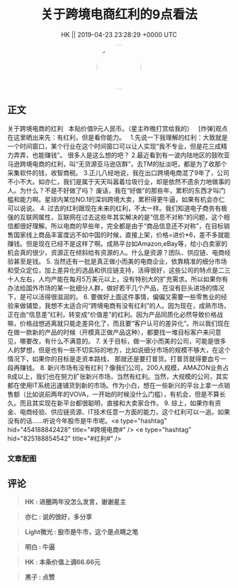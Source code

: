 <h1 align="center">关于跨境电商红利的9点看法</h1>




<p align="center">
    <a>HK || 2019-04-23 23:28:29 &#43;0000 UTC</a>
</p>

<div align="center">
    <img src="https://images.zsxq.com/FqWJ6YfsmxwixLRFrSZou3zeo7i5?e=1590940799&amp;token=kIxbL07-8jAj8w1n4s9zv64FuZZNEATmlU_Vm6zD:DKyovIpO95pLDb1tZ0_8XLJWPvw=" width="100" height="100" style="border:1px solid;border-radius:50%; color:#ffffff"/>
</div>




## 正文

<div>
关于跨境电商的红利
 
本贴价值9元人民币。（星主昨晚打赏给我的）
 
[炸弹]观点在这里晒出来先：有红利，但是看你能力。
 
1.先说一下我理解的红利：大致就是一个时间窗口，某个行业在这个时间窗口可以让人实现“我不专业，但是花三成精力弄弄，也能赚钱”。
很多人是这么想的吧？
2.最近看到有一波内陆地区的鼓吹亚马逊跨境电商的红利，叫“无货源亚马逊店群”，去TM的扯淡吧，都是为了收那个采集软件的钱，收智商税。
3.正儿八经地说，我在出口跨境电商混了9年了，公司不小不大。如亦仁，我们是属于天天叫嚣着垃圾行业，却是依然不遗余力地做事的人。为什么？不是不好做了吗？
废话，我在“好做”的那些年，累积的东西才叫门槛和能力啊。星球内某位NO.1的深圳跨境大卖，累积得更牛逼，如果有机会亦仁可以说说。
4. 过去的红利跟现在未来的红利，不太一样。我们知道电子商务有极强的互联网属性，互联网在过去这些年其实解决的是“信息不对称”的问题，这个相信都很好理解。所以电商的早些年，完全都是由于“商品信息还不对称”，在目标销售国家线上商品丰富度远不如中国的时候，直接上架，价格=进价*6，差不多就能赚钱。但是现在已经不是这样了啊。成熟平台如Amazon,eBay等，给小白卖家的机会真的很少，资源正在倾斜给有资源的人。什么是资源？团队、供应链、电商经验甚至是钱。
5. 当然还有一批是真正做小而美的电商企业，依靠精准的细分市场和受众定位，加上差异化的选品和供应链支持，活得很好，这些公司的特点是二三十人左右，人均产能在每月5万美元以上，没有特别大的扩充需求。所以如果你有办法给国外市场的某一批细分人群，做好若干几个产品，在没有巨头进场的情况下，是可以活得很滋润的。
6. 要做好上面这件事情，偏偏又需要一些零售业的经验来做铺垫，我想不太适合问“跨境电商有没有红利”的人。因为现在，成熟市场，正在由“信息差”红利，转变成“价值差”的红利。因为产品同质化必然导致价格战嘛，价格战想逃离就只能走差异化了，而且要“客户认可的差异化”。所以我们现在在做一款新的产品的时候（开模真正做产品这种），都要找一堆目标客户来问意见，哪要改，有什么不满意的。
7. 关于目标，做一家小而美的公司，可能是很多人的梦想，但是也有一些不切实际的地方，比如说细分市场的规模不够大，在这个情况下，如果你的目标是走资本路线， 那就还是要打普货。打普货就得要血亏一段再赚钱。
8. 新兴市场有没有红利？像我们公司，200人规模，AMAZON业务占8成以上，我们也在努力扩张新兴市场，当然有红利。当然，大规模的公司，其实都在使用IT系统迅速铺货到新的市场。作为小白，想在一些新兴的平台上拿一点销售额（比如说前两年的VOVA，一开始的时候没什么门槛），有机会，但是不算长久。而且其实现在新平台都很聪明，直接和大卖家合作。
9. 综上，如果你有资金、电商经验、供应链资源、IT技术任意一方面的能力，这个红利可以一追。如果没有的话……听说今年股市是牛市呢。&lt;e type=&#34;hashtag&#34; hid=&#34;454188842428&#34; title=&#34;#跨境电商#&#34; /&gt; &lt;e type=&#34;hashtag&#34; hid=&#34;825188854542&#34; title=&#34;#红利#&#34; /&gt;
</div>

### 文章配图

<div class="image" align="center">

</div>


## 评论

<div align="left">
<div>

<blockquote >
<span> <strong>HK : 进圈两年没怎么发言，谢谢星主 </strong></span>
</blockquote>

<blockquote >
<span> <strong>亦仁 : 说的很好，多分享 </strong></span>
</blockquote>

<blockquote >
<span> <strong>Light微光 : 股市是牛市，这个是点睛之笔 </strong></span>
</blockquote>

<blockquote >
<span> <strong>明白 : 牛逼 </strong></span>
</blockquote>

<blockquote >
<span> <strong>HK : 本条价值上调66.66元 </strong></span>
</blockquote>

<blockquote >
<span> <strong>黑子 : 点赞 </strong></span>
</blockquote>

</div>
</div>